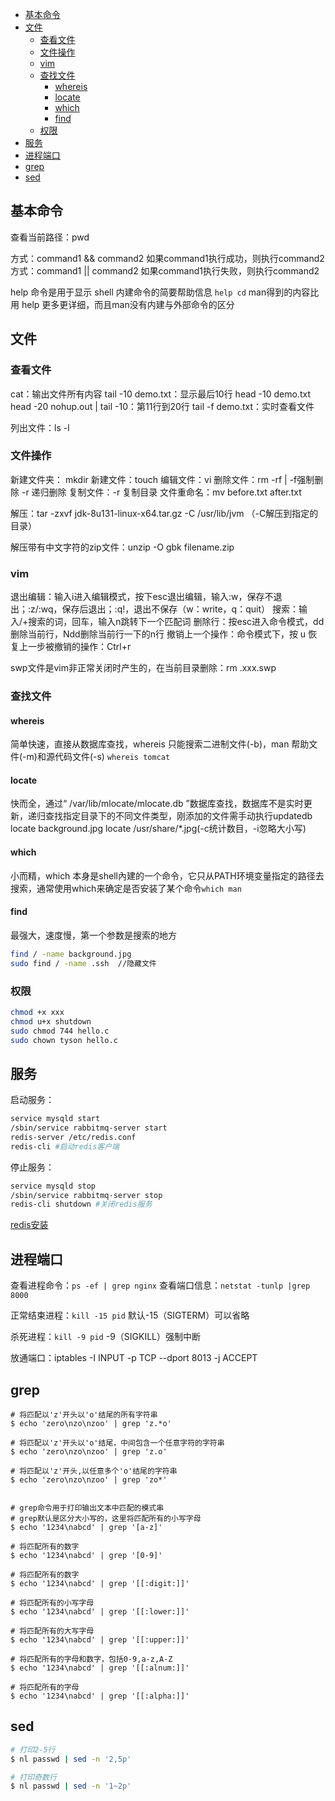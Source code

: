 <!-- START doctoc generated TOC please keep comment here to allow auto update -->
<!-- DON'T EDIT THIS SECTION, INSTEAD RE-RUN doctoc TO UPDATE -->


- [基本命令](#%E5%9F%BA%E6%9C%AC%E5%91%BD%E4%BB%A4)
- [文件](#%E6%96%87%E4%BB%B6)
  - [查看文件](#%E6%9F%A5%E7%9C%8B%E6%96%87%E4%BB%B6)
  - [文件操作](#%E6%96%87%E4%BB%B6%E6%93%8D%E4%BD%9C)
  - [vim](#vim)
  - [查找文件](#%E6%9F%A5%E6%89%BE%E6%96%87%E4%BB%B6)
    - [whereis](#whereis)
    - [locate](#locate)
    - [which](#which)
    - [find](#find)
  - [权限](#%E6%9D%83%E9%99%90)
- [服务](#%E6%9C%8D%E5%8A%A1)
- [进程端口](#%E8%BF%9B%E7%A8%8B%E7%AB%AF%E5%8F%A3)
- [grep](#grep)
- [sed](#sed)

<!-- END doctoc generated TOC please keep comment here to allow auto update -->

## 基本命令

查看当前路径：pwd

方式：command1 && command2
如果command1执行成功，则执行command2
方式：command1 || command2
如果command1执行失败，则执行command2



help 命令是用于显示 shell 内建命令的简要帮助信息 `help cd`
man得到的内容比用 help 更多更详细，而且man没有内建与外部命令的区分



## 文件

### 查看文件

cat：输出文件所有内容
tail -10 demo.txt：显示最后10行
head -10 demo.txt
head -20 nohup.out | tail -10：第11行到20行
tail -f demo.txt：实时查看文件

列出文件：ls -l

### 文件操作

新建文件夹： mkdir
新建文件：touch
编辑文件：vi
删除文件：rm -rf | -f强制删除 -r 递归删除
复制文件：-r 复制目录
文件重命名：mv before.txt after.txt

解压：tar -zxvf jdk-8u131-linux-x64.tar.gz -C /usr/lib/jvm （-C解压到指定的目录）

解压带有中文字符的zip文件：unzip -O gbk filename.zip 

### vim

退出编辑：输入i进入编辑模式，按下esc退出编辑，输入:w，保存不退出；:z/:wq，保存后退出；:q!，退出不保存（w：write，q：quit）
搜索：输入/+搜索的词，回车，输入n跳转下一个匹配词
删除行：按esc进入命令模式，dd删除当前行，Ndd删除当前行一下的n行
撤销上一个操作：命令模式下，按 u
恢复上一步被撤销的操作：Ctrl+r

swp文件是vim非正常关闭时产生的，在当前目录删除：rm .xxx.swp

### 查找文件

#### whereis

简单快速，直接从数据库查找，whereis 只能搜索二进制文件(-b)，man 帮助文件(-m)和源代码文件(-s)
`whereis tomcat`

#### locate

快而全，通过“ /var/lib/mlocate/mlocate.db ”数据库查找，数据库不是实时更新，递归查找指定目录下的不同文件类型，刚添加的文件需手动执行updatedb
locate background.jpg   locate /usr/share/\*.jpg(-c统计数目，-i忽略大小写)

#### which

小而精，which 本身是shell內建的一个命令，它只从PATH环境变量指定的路径去搜索，通常使用which来确定是否安装了某个命令`which man`

#### find

最强大，速度慢，第一个参数是搜索的地方

```bash
find / -name background.jpg
sudo find / -name .ssh  //隐藏文件
```

### 权限

```bash
chmod +x xxx
chmod u+x shutdown
sudo chmod 744 hello.c
sudo chown tyson hello.c
```



## 服务

启动服务：

```bash
service mysqld start
/sbin/service rabbitmq-server start
redis-server /etc/redis.conf
redis-cli #启动redis客户端
```

停止服务：

```bash
service mysqld stop
/sbin/service rabbitmq-server stop
redis-cli shutdown #关闭redis服务
```

[redis安装](https://cloud.tencent.com/developer/article/1119337)





## 进程端口

查看进程命令：`ps -ef | grep nginx`
查看端口信息：`netstat -tunlp |grep 8000`

正常结束进程：`kill -15 pid` 默认-15（SIGTERM）可以省略

杀死进程：`kill -9 pid` -9（SIGKILL）强制中断

放通端口：iptables -I INPUT -p TCP --dport 8013 -j ACCEPT



## grep

```mysql
# 将匹配以'z'开头以'o'结尾的所有字符串
$ echo 'zero\nzo\nzoo' | grep 'z.*o'

# 将匹配以'z'开头以'o'结尾，中间包含一个任意字符的字符串
$ echo 'zero\nzo\nzoo' | grep 'z.o'

# 将匹配以'z'开头,以任意多个'o'结尾的字符串
$ echo 'zero\nzo\nzoo' | grep 'zo*'


# grep命令用于打印输出文本中匹配的模式串
# grep默认是区分大小写的，这里将匹配所有的小写字母
$ echo '1234\nabcd' | grep '[a-z]'

# 将匹配所有的数字
$ echo '1234\nabcd' | grep '[0-9]'

# 将匹配所有的数字
$ echo '1234\nabcd' | grep '[[:digit:]]'

# 将匹配所有的小写字母
$ echo '1234\nabcd' | grep '[[:lower:]]'

# 将匹配所有的大写字母
$ echo '1234\nabcd' | grep '[[:upper:]]'

# 将匹配所有的字母和数字，包括0-9,a-z,A-Z
$ echo '1234\nabcd' | grep '[[:alnum:]]'

# 将匹配所有的字母
$ echo '1234\nabcd' | grep '[[:alpha:]]'
```



## sed

```bash
# 打印2-5行
$ nl passwd | sed -n '2,5p'

# 打印奇数行
$ nl passwd | sed -n '1~2p'
```
